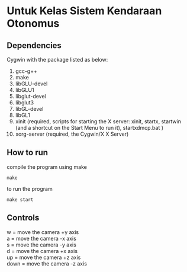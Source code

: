 # Untuk Kelas Sistem Kendaraan Otonomus

## Dependencies
Cygwin with the package listed as below:
1. gcc-g++
2. make
3. libGLU-devel
4. libGLU1
5. libglut-devel
6. libglut3
7. libGL-devel
8. libGL1
9. xinit (required, scripts for starting the X server: xinit, startx, startwin (and a shortcut on the Start Menu to run it), startxdmcp.bat )
10. xorg-server (required, the Cygwin/X X Server)

## How to run
compile the program using make
```
make
```
to run the program
```
make start
```

## Controls
w = move the camera +y axis\
a = move the camera -x axis\
s = move the camera -y axis\
d = move the camera +x axis\
up = move the camera +z axis\
down = move the camera -z axis